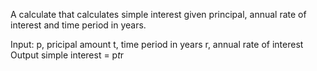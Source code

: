 A calculate that calculates simple interest given principal, annual rate of interest and time period in years.

Input:
   p, pricipal amount
   t, time period in years
   r, annual rate of interest
Output
   simple interest = p*t*r
   

